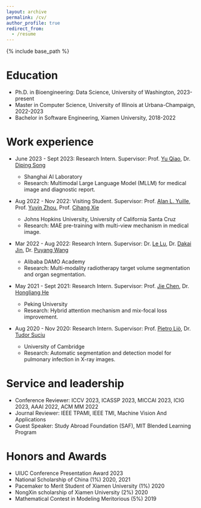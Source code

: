 ```yaml
---
layout: archive
permalink: /cv/
author_profile: true
redirect_from:
  - /resume
---
```

<!-- title: "CV" -->
{% include base_path %}

Education
======
* Ph.D. in Bioengineering: Data Science, University of Washington, 2023-present
* Master in Computer Science, University of Illinois at Urbana-Champaign, 2022-2023
* Bachelor in Software Engineering, Xiamen University, 2018-2022

Work experience
======
* June 2023 - Sept 2023: Research Intern. Supervisor: Prof. [Yu Qiao](https://scholar.google.com/citations?user=gFtI-8QAAAAJ/), Dr. [Diping Song](https://www.semanticscholar.org/author/Diping-Song/27062648/)
  * Shanghai AI Laboratory
  * Research: Multimodal Large Language Model (MLLM) for medical image and diagnostic report.

* Aug 2022 - Nov 2022: Visiting Student. Supervisor: Prof. [Alan L. Yuille](https://www.cs.jhu.edu/~ayuille/), Prof. [Yuyin Zhou](https://yuyinzhou.github.io/), Prof. [Cihang Xie](https://cihangxie.github.io/)
  * Johns Hopkins University, University of California Santa Cruz
  * Research: MAE pre-training with multi-view mechanism in medical image.

* Mar 2022 - Aug 2022: Research Intern. Supervisor: Dr. [Le Lu](https://lelu007.github.io), Dr. [Dakai Jin](https://dakjin.github.io/), Dr. [Puyang Wang](https://scholar.google.com/citations?hl=en&user=56aDx7AAAAAJ)
  * Alibaba DAMO Academy
  * Research: Multi-modality radiotherapy target volume segmentation and organ segmentation.
  
* May 2021 - Sept 2021: Research Intern. Supervisor: Prof. [Jie Chen](https://scholar.google.com.hk/citations?hl=EN&user=ZAZFfwwAAAAJ), Dr. [Hongliang He](https://scholar.google.com.hk/citations?hl=en&user=jJWS4VYAAAAJ)
  * Peking University
  * Research: Hybrid attention mechanism and mix-focal loss improvement.

* Aug 2020 - Nov 2020: Research Intern. Supervisor: Prof. [Pietro Liò](https://www.cl.cam.ac.uk/~pl219/), Dr. [Tudor Suciu](https://www.linkedin.com/in/tudor-suciu/)
  * University of Cambridge
  * Research: Automatic segmentation and detection model for pulmonary infection in X-ray images.

Service and leadership
======
* Conference Reviewer: ICCV 2023, ICASSP 2023, MICCAI 2023, ICIG 2023, AAAI 2022, ACM MM 2022
* Journal Reviewer: IEEE TPAMI, IEEE TMI, Machine Vision And Applications
* Guest Speaker: Study Abroad Foundation (SAF), MIT Blended Learning Program

Honors and Awards
======
* UIUC Conference Presentation Award 2023
* National Scholarship of China (1%) 2020, 2021
* Pacemaker to Merit Student of Xiamen University (1%) 2020
* NongXin scholarship of Xiamen University (2%) 2020
* Mathematical Contest in Modeling Meritorious (5%) 2019

<!--Talks
======
  <ul>{% for post in site.talks %}
    {% include archive-single-talk-cv.html %}
  {% endfor %}</ul>
  
Teaching
======
  <ul>{% for post in site.teaching %}
    {% include archive-single-cv.html %}
  {% endfor %}</ul>-->
